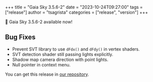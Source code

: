+++
title = "Gaia Sky 3.5.6-2"
date = "2023-10-24T09:27:00"
tags = ["release"]
author = "tsagrista"
categories = ["release", "version"]
+++

📢 Gaia Sky 3.5.6-2 available now!

<!--more-->


## Bug Fixes
- Prevent SVT library to use `dFdx()` and `dFdy()` in vertex shaders.
- SVT detection shader still passing lights explicitly.
- Shadow map camera direction with point lights.
- Null pointer in context menu.

You can get this release in [our repository](https://gaia.ari.uni-heidelberg.de/gaiasky/releases//3.5.6-2.b9300ce43/).